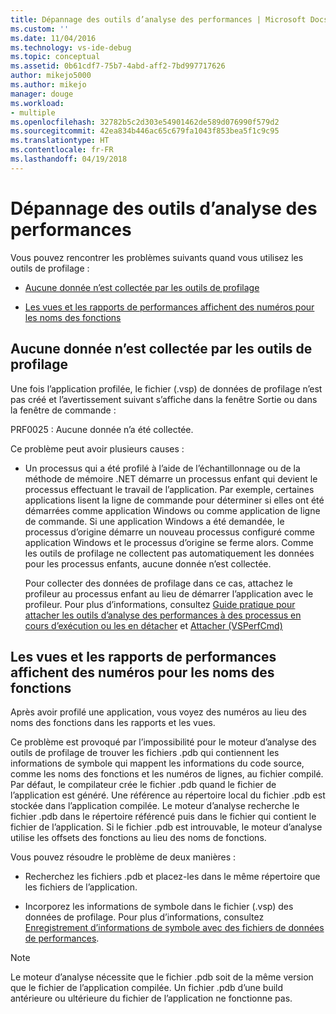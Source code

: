 ```yaml
---
title: Dépannage des outils d’analyse des performances | Microsoft Docs
ms.custom: ''
ms.date: 11/04/2016
ms.technology: vs-ide-debug
ms.topic: conceptual
ms.assetid: 0b61cdf7-75b7-4abd-aff2-7bd997717626
author: mikejo5000
ms.author: mikejo
manager: douge
ms.workload:
- multiple
ms.openlocfilehash: 32782b5c2d303e54901462de589d076990f579d2
ms.sourcegitcommit: 42ea834b446ac65c679fa1043f853bea5f1c9c95
ms.translationtype: HT
ms.contentlocale: fr-FR
ms.lasthandoff: 04/19/2018
---
```

# <a name="troubleshooting-performance-tools-issues"></a>Dépannage des outils d’analyse des performances
Vous pouvez rencontrer les problèmes suivants quand vous utilisez les outils de profilage :  
  
-   [Aucune donnée n’est collectée par les outils de profilage](#NoDataCollected)  
  
-   [Les vues et les rapports de performances affichent des numéros pour les noms des fonctions](#NoSymbols)  
  
##  <a name="NoDataCollected"></a> Aucune donnée n’est collectée par les outils de profilage  
 Une fois l’application profilée, le fichier (.vsp) de données de profilage n’est pas créé et l’avertissement suivant s’affiche dans la fenêtre Sortie ou dans la fenêtre de commande :  
  
 PRF0025 : Aucune donnée n’a été collectée.  
  
 Ce problème peut avoir plusieurs causes :  
  
-   Un processus qui a été profilé à l’aide de l’échantillonnage ou de la méthode de mémoire .NET démarre un processus enfant qui devient le processus effectuant le travail de l’application. Par exemple, certaines applications lisent la ligne de commande pour déterminer si elles ont été démarrées comme application Windows ou comme application de ligne de commande. Si une application Windows a été demandée, le processus d’origine démarre un nouveau processus configuré comme application Windows et le processus d’origine se ferme alors. Comme les outils de profilage ne collectent pas automatiquement les données pour les processus enfants, aucune donnée n’est collectée.  
  
     Pour collecter des données de profilage dans ce cas, attachez le profileur au processus enfant au lieu de démarrer l’application avec le profileur. Pour plus d’informations, consultez [Guide pratique pour attacher les outils d’analyse des performances à des processus en cours d’exécution ou les en détacher](../profiling/how-to-attach-and-detach-performance-tools-to-running-processes.md) et [Attacher (VSPerfCmd)](../profiling/attach.md)  
  
##  <a name="NoSymbols"></a> Les vues et les rapports de performances affichent des numéros pour les noms des fonctions  
 Après avoir profilé une application, vous voyez des numéros au lieu des noms des fonctions dans les rapports et les vues.  
  
 Ce problème est provoqué par l’impossibilité pour le moteur d’analyse des outils de profilage de trouver les fichiers .pdb qui contiennent les informations de symbole qui mappent les informations du code source, comme les noms des fonctions et les numéros de lignes, au fichier compilé. Par défaut, le compilateur crée le fichier .pdb quand le fichier de l’application est généré. Une référence au répertoire local du fichier .pdb est stockée dans l’application compilée. Le moteur d’analyse recherche le fichier .pdb dans le répertoire référencé puis dans le fichier qui contient le fichier de l’application. Si le fichier .pdb est introuvable, le moteur d’analyse utilise les offsets des fonctions au lieu des noms de fonctions.  
  
 Vous pouvez résoudre le problème de deux manières :  
  
-   Recherchez les fichiers .pdb et placez-les dans le même répertoire que les fichiers de l’application.  
  
-   Incorporez les informations de symbole dans le fichier (.vsp) des données de profilage. Pour plus d’informations, consultez [Enregistrement d’informations de symbole avec des fichiers de données de performances](../profiling/saving-symbol-information-with-performance-data-files.md).  
  
> [!NOTE]
>  Le moteur d’analyse nécessite que le fichier .pdb soit de la même version que le fichier de l’application compilée. Un fichier .pdb d’une build antérieure ou ultérieure du fichier de l’application ne fonctionne pas.